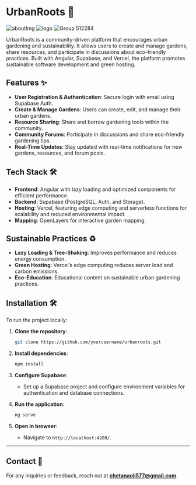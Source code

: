 # UrbanRoots 🌱
![aboutImg](https://github.com/user-attachments/assets/840c8190-d207-44e1-abbe-670e319f461e)
![logo](https://github.com/user-attachments/assets/5fa80c8f-a3a1-4f24-98de-ca34624cf30a)
![Group 512284](https://github.com/user-attachments/assets/a0874f31-0dfe-4ab8-88e7-8e25dfc67063)

UrbanRoots is a community-driven platform that encourages urban gardening and sustainability. It allows users to create and manage gardens, share resources, and participate in discussions about eco-friendly practices. Built with Angular, Supabase, and Vercel, the platform promotes sustainable software development and green hosting.

## Features ✨

- **User Registration & Authentication**: Secure login with email using Supabase Auth.
- **Create & Manage Gardens**: Users can create, edit, and manage their urban gardens.
- **Resource Sharing**: Share and borrow gardening tools within the community.
- **Community Forums**: Participate in discussions and share eco-friendly gardening tips.
- **Real-Time Updates**: Stay updated with real-time notifications for new gardens, resources, and forum posts.

## Tech Stack 🛠️

- **Frontend**: Angular with lazy loading and optimized components for efficient performance.
- **Backend**: Supabase (PostgreSQL, Auth, and Storage).
- **Hosting**: Vercel, featuring edge computing and serverless functions for scalability and reduced environmental impact.
- **Mapping**: OpenLayers for interactive garden mapping.

## Sustainable Practices ♻️

- **Lazy Loading & Tree-Shaking**: Improves performance and reduces energy consumption.
- **Green Hosting**: Vercel’s edge computing reduces server load and carbon emissions.
- **Eco-Education**: Educational content on sustainable urban gardening practices.

## Installation 🛠️

To run the project locally:

1. **Clone the repository**:
    ```bash
    git clone https://github.com/yourusername/urbanroots.git
    ```

2. **Install dependencies**:
    ```bash
    npm install
    ```

3. **Configure Supabase**:
   - Set up a Supabase project and configure environment variables for authentication and database connections.

4. **Run the application**:
    ```bash
    ng serve
    ```

5. **Open in browser**:
    - Navigate to `http://localhost:4200/`.


---

## Contact 📧

For any inquiries or feedback, reach out at **chetanaoli577@gmail.com**.
